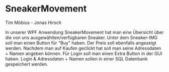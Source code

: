 # SneakerMovement
Tim Möbius - Jonas Hirsch

In unserer WPF Anwendung SneakerMovement hat man eine Übersicht über die von uns ausgewählten/verfügbaren Sneaker.
Unter dem Sneaker-IMG soll man einen Button für "Buy" haben. Der Preis soll ebenfalls angezeigt werden.
Nachdem man auf Kaufen geclickt hat soll man seine Adressdaten + Namen angeben können. Für Login soll man einen Extra Button in der GUI haben.
Login & Adressdaten + Namen sollen in einer SQL Datenbank gespeichert werden. 
